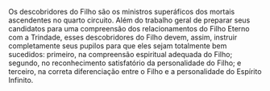 ﻿Os descobridores do Filho são os ministros superáficos dos mortais ascendentes no quarto circuito. Além do trabalho geral de preparar seus candidatos para uma compreensão dos relacionamentos do Filho Eterno com a Trindade, esses descobridores do Filho devem, assim, instruir  completamente seus pupilos para que eles sejam totalmente bem sucedidos: primeiro, na compreensão espiritual adequada do Filho; segundo, no reconhecimento satisfatório da personalidade do Filho; e terceiro, na correta diferenciação entre o Filho e a personalidade do Espírito Infinito.<BR><BR>